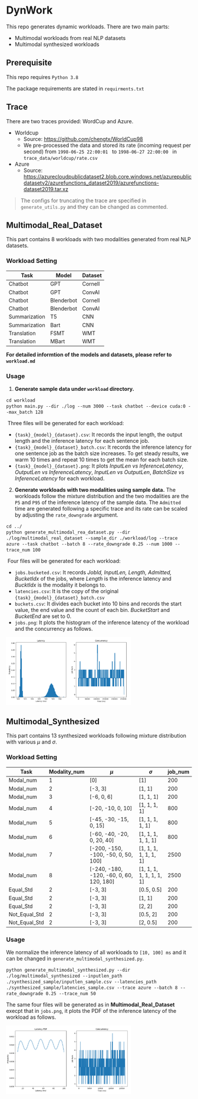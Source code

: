 # DynWork

This repo generates dynamic workloads. There are two main parts:

- Multimodal workloads from real NLP datasets
- Multimodal synthesized workloads

## Prerequisite

This repo requires `Python 3.8`

The package requirements are stated in `requirments.txt`

## Trace

There are two traces provided: WordCup and Azure.

- Worldcup
  - Source: https://github.com/chengtx/WorldCup98
  - We pre-processed the data and stored its rate (incoming request per second) from `1998-06-25 22:00:01 `  to `1998-06-27 22:00:00 ` in `trace_data/worldcup/rate.csv`
- Azure
  - Source: https://azurecloudpublicdataset2.blob.core.windows.net/azurepublicdatasetv2/azurefunctions_dataset2019/azurefunctions-dataset2019.tar.xz

> The configs for truncating the trace are specified in `generate_utils.py` and they can be changed as commented.

## Multimodal_Real_Dataset

This part contains 8 workloads with two modalities generated from real NLP datasets.

### Workload Setting

| Task          | Model      | Dataset |
| ------------- | ---------- | ------- |
| Chatbot       | GPT        | Cornell |
| Chatbot       | GPT        | ConvAI |
| Chatbot       | Blenderbot | Cornell  |
| Chatbot       | Blenderbot | ConvAI  |
| Summarization | T5         | CNN     |
| Summarization | Bart       | CNN     |
| Translation   | FSMT       | WMT     |
| Translation   | MBart      | WMT     |

**For detailed informtion of the models and datasets, please refer to `workload.md`**

### Usage

1. **Generate sample data under `workload` directory.**  

```
cd workload
python main.py --dir ./log --num 3000 --task chatbot --device cuda:0 --max_batch 128
```

​       Three files will be generated for each workload:

- `{task}_{model}_{dataset}.csv`: It records the input length, the output length and the inference latency for each sentence job.
- `{task}_{model}_{dataset}_batch.csv`: It records the inference latency for one sentence job as the batch size increases. To get steady results, we warm 10 times and repeat 10 times to get the mean for each batch size.
- `{task}_{model}_{dataset}.png`: It plots *InputLen vs InferenceLatency*, *OutputLen vs InferenceLatency*, *InputLen vs OutputLen*, *BatchSize vs InferenceLatency* for each workload.

2. **Generate workloads with two modalities using sample data.** The workloads follow the mixture distribution and the two modalities are the `P5` and `P95` of the inference latency of the sample data. The `Admitted` time are generated following a specific trace and its rate can be scaled by adjusting the `rate_downgrade` argument.

```
cd ../
python generate_multimodal_rea_dataset.py --dir ./log/multimodal_real_dataset --sample_dir ./workload/log --trace azure --task chatbot --batch 8 --rate_downgrade 0.25 --num 1000 --trace_num 100
```

​		Four files will be generated for each workload:

- `jobs.bucketed.csv`: It records *JobId, InputLen, Length, Admitted, BucketIdx* of the jobs, where *Length* is the inference latency and *BucktIdx* is the modality it belongs to.
- `latencies.csv`: It is the copy of the original `{task}_{model}_{dataset}_batch.csv`
- `buckets.csv`: It divides each bucket into 10 bins and records the start value, the end value and the count of each bin. *BucketStart* and *BucketEnd* are set to 0.
- `jobs.png`: It plots the histogram of the inference latency of the workload and the concurrency as follows.

<img src="./images/multimodal_real_dataset.png" alt="multimodal_real_dataset" style="zoom:33%;" />

## Multimodal_Synthesized

This part contains 13 synthesized workloads following mixture distribution with various $\mu$ and $\sigma$.

### Workload Setting

| Task          | Modality_num | $\mu$                                    | $\sigma$                 | job_num |
| ------------- | ------------ | ---------------------------------------- | ------------------------ | ------- |
| Modal_num     | 1            | [0]                                      | [1]                      | 200     |
| Modal_num     | 2            | [-3, 3]                                  | [1, 1]                   | 200     |
| Modal_num     | 3            | [-6, 0, 6]                               | [1, 1, 1]                | 200     |
| Modal_num     | 4            | [-20, -10, 0, 10]                        | [1, 1, 1, 1]             | 800     |
| Modal_num     | 5            | [-45, -30, -15, 0, 15]                   | [1, 1, 1, 1, 1]          | 800     |
| Modal_num     | 6            | [-60, -40, -20, 0, 20, 40]               | [1, 1, 1, 1, 1, 1]       | 800     |
| Modal_num     | 7            | [-200, -150, -100, -50, 0, 50, 100]      | [1, 1, 1, 1, 1, 1, 1]    | 2500    |
| Modal_num     | 8            | [-240, -180, -120, -60, 0, 60, 120, 180] | [1, 1, 1, 1, 1, 1, 1, 1] | 2500    |
| Equal_Std     | 2            | [-3, 3]                                  | [0.5, 0.5]               | 200     |
| Equal_Std     | 2            | [-3, 3]                                  | [1, 1]                   | 200     |
| Equal_Std     | 2            | [-3, 3]                                  | [2, 2]                   | 200     |
| Not_Equal_Std | 2            | [-3, 3]                                  | [0.5, 2]                 | 200     |
| Not_Equal_Std | 2            | [-3, 3]                                  | [2, 0.5]                 | 200     |

### Usage

We normalize the inference latency of all workloads to `[10, 100] ms` and it can be changed in `generate_multimodal_synthesized.py`.

```
python generate_multimodal_synthesized.py --dir ./log/multimodal_synthesized --inputlen_path ./synthesized_sample/inputlen_sample.csv --latencies_path ./synthesized_sample/latencies_sample.csv --trace azure --batch 8 --rate_downgrade 0.25 --trace_num 50
```

The same four files will be generated as in **Multimodal_Real_Dataset** execpt that in `jobs.png`, it plots the PDF of the inference latency of the workload as follows.

<img src="./images/multimodal_synthesized.png" alt="multimodal_real_dataset" style="zoom:33%;" />